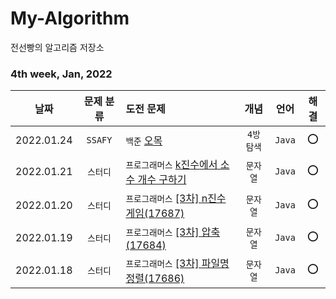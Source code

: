 # My-Algorithm
전선빵의 알고리즘 저장소

### 4th week, Jan, 2022
|날짜|문제 분류|도전 문제|개념|언어|해결|
|:------:|:---:|:---|:---:|:---:|:----:|
|2022.01.24|`SSAFY`|`백준` [오목](https://www.acmicpc.net/problem/2615)|`4방 탐색`|`Java`|⭕|
|2022.01.21|`스터디`|`프로그래머스` [k진수에서 소수 개수 구하기](https://programmers.co.kr/learn/courses/30/lessons/92335)|`문자열`|`Java`|⭕|
|2022.01.20|`스터디`|`프로그래머스` [[3차] n진수 게임(17687)](https://programmers.co.kr/learn/courses/30/lessons/17687)|`문자열`|`Java`|⭕|
|2022.01.19|`스터디`|`프로그래머스` [[3차] 압축(17684)](https://programmers.co.kr/learn/courses/30/lessons/17684)|`문자열`|`Java`|⭕|
|2022.01.18|`스터디`|`프로그래머스` [[3차] 파일명 정렬(17686)](https://programmers.co.kr/learn/courses/30/lessons/17686)|`문자열`|`Java`|⭕|
